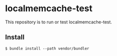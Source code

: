 # localmemcache-test

This repository is to run or test localmemcache-test.

## Install
	$ bundle install --path vendor/bundler

